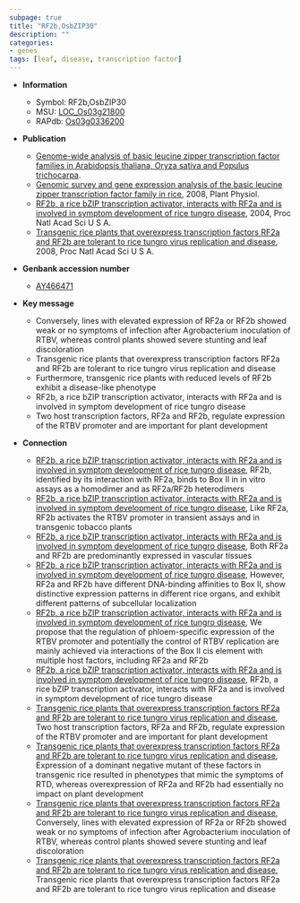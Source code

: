 ```yaml
---
subpage: true
title: "RF2b,OsbZIP30"
description: ""
categories:
- genes
tags: [leaf, disease, transcription factor]
---
```


* **Information**  
    + Symbol: RF2b,OsbZIP30  
    + MSU: [LOC_Os03g21800](http://rice.plantbiology.msu.edu/cgi-bin/ORF_infopage.cgi?orf=LOC_Os03g21800)  
    + RAPdb: [Os03g0336200](http://rapdb.dna.affrc.go.jp/viewer/gbrowse_details/irgsp1?name=Os03g0336200)  

* **Publication**  
    + [Genome-wide analysis of basic leucine zipper transcription factor families in Arabidopsis thaliana, Oryza sativa and Populus trichocarpa](English+Edition).
    + [Genomic survey and gene expression analysis of the basic leucine zipper transcription factor family in rice](http://www.ncbi.nlm.nih.gov/pubmed?term=Genomic+survey+and+gene+expression+analysis+of+the+basic+leucine+zipper+transcription+factor+family+in+rice%5BTitle%5D), 2008, Plant Physiol.
    + [RF2b, a rice bZIP transcription activator, interacts with RF2a and is involved in symptom development of rice tungro disease](http://www.ncbi.nlm.nih.gov/pubmed?term=RF2b,+a+rice+bZIP+transcription+activator,+interacts+with+RF2a+and+is+involved+in+symptom+development+of+rice+tungro+disease%5BTitle%5D), 2004, Proc Natl Acad Sci U S A.
    + [Transgenic rice plants that overexpress transcription factors RF2a and RF2b are tolerant to rice tungro virus replication and disease](http://www.ncbi.nlm.nih.gov/pubmed?term=Transgenic+rice+plants+that+overexpress+transcription+factors+RF2a+and+RF2b+are+tolerant+to+rice+tungro+virus+replication+and+disease%5BTitle%5D), 2008, Proc Natl Acad Sci U S A.

* **Genbank accession number**  
    + [AY466471](http://www.ncbi.nlm.nih.gov/nuccore/AY466471)

* **Key message**  
    + Conversely, lines with elevated expression of RF2a or RF2b showed weak or no symptoms of infection after Agrobacterium inoculation of RTBV, whereas control plants showed severe stunting and leaf discoloration
    + Transgenic rice plants that overexpress transcription factors RF2a and RF2b are tolerant to rice tungro virus replication and disease
    + Furthermore, transgenic rice plants with reduced levels of RF2b exhibit a disease-like phenotype
    + RF2b, a rice bZIP transcription activator, interacts with RF2a and is involved in symptom development of rice tungro disease
    + Two host transcription factors, RF2a and RF2b, regulate expression of the RTBV promoter and are important for plant development

* **Connection**  
    + [RF2b, a rice bZIP transcription activator, interacts with RF2a and is involved in symptom development of rice tungro disease](http://www.ncbi.nlm.nih.gov/pubmed?term=RF2b,+a+rice+bZIP+transcription+activator,+interacts+with+RF2a+and+is+involved+in+symptom+development+of+rice+tungro+disease%5BTitle%5D), RF2b, identified by its interaction with RF2a, binds to Box II in in vitro assays as a homodimer and as RF2a/RF2b heterodimers
    + [RF2b, a rice bZIP transcription activator, interacts with RF2a and is involved in symptom development of rice tungro disease](http://www.ncbi.nlm.nih.gov/pubmed?term=RF2b,+a+rice+bZIP+transcription+activator,+interacts+with+RF2a+and+is+involved+in+symptom+development+of+rice+tungro+disease%5BTitle%5D), Like RF2a, RF2b activates the RTBV promoter in transient assays and in transgenic tobacco plants
    + [RF2b, a rice bZIP transcription activator, interacts with RF2a and is involved in symptom development of rice tungro disease](http://www.ncbi.nlm.nih.gov/pubmed?term=RF2b,+a+rice+bZIP+transcription+activator,+interacts+with+RF2a+and+is+involved+in+symptom+development+of+rice+tungro+disease%5BTitle%5D), Both RF2a and RF2b are predominantly expressed in vascular tissues
    + [RF2b, a rice bZIP transcription activator, interacts with RF2a and is involved in symptom development of rice tungro disease](http://www.ncbi.nlm.nih.gov/pubmed?term=RF2b,+a+rice+bZIP+transcription+activator,+interacts+with+RF2a+and+is+involved+in+symptom+development+of+rice+tungro+disease%5BTitle%5D), However, RF2a and RF2b have different DNA-binding affinities to Box II, show distinctive expression patterns in different rice organs, and exhibit different patterns of subcellular localization
    + [RF2b, a rice bZIP transcription activator, interacts with RF2a and is involved in symptom development of rice tungro disease](http://www.ncbi.nlm.nih.gov/pubmed?term=RF2b,+a+rice+bZIP+transcription+activator,+interacts+with+RF2a+and+is+involved+in+symptom+development+of+rice+tungro+disease%5BTitle%5D), We propose that the regulation of phloem-specific expression of the RTBV promoter and potentially the control of RTBV replication are mainly achieved via interactions of the Box II cis element with multiple host factors, including RF2a and RF2b
    + [RF2b, a rice bZIP transcription activator, interacts with RF2a and is involved in symptom development of rice tungro disease](http://www.ncbi.nlm.nih.gov/pubmed?term=RF2b,+a+rice+bZIP+transcription+activator,+interacts+with+RF2a+and+is+involved+in+symptom+development+of+rice+tungro+disease%5BTitle%5D), RF2b, a rice bZIP transcription activator, interacts with RF2a and is involved in symptom development of rice tungro disease
    + [Transgenic rice plants that overexpress transcription factors RF2a and RF2b are tolerant to rice tungro virus replication and disease](http://www.ncbi.nlm.nih.gov/pubmed?term=Transgenic+rice+plants+that+overexpress+transcription+factors+RF2a+and+RF2b+are+tolerant+to+rice+tungro+virus+replication+and+disease%5BTitle%5D), Two host transcription factors, RF2a and RF2b, regulate expression of the RTBV promoter and are important for plant development
    + [Transgenic rice plants that overexpress transcription factors RF2a and RF2b are tolerant to rice tungro virus replication and disease](http://www.ncbi.nlm.nih.gov/pubmed?term=Transgenic+rice+plants+that+overexpress+transcription+factors+RF2a+and+RF2b+are+tolerant+to+rice+tungro+virus+replication+and+disease%5BTitle%5D), Expression of a dominant negative mutant of these factors in transgenic rice resulted in phenotypes that mimic the symptoms of RTD, whereas overexpression of RF2a and RF2b had essentially no impact on plant development
    + [Transgenic rice plants that overexpress transcription factors RF2a and RF2b are tolerant to rice tungro virus replication and disease](http://www.ncbi.nlm.nih.gov/pubmed?term=Transgenic+rice+plants+that+overexpress+transcription+factors+RF2a+and+RF2b+are+tolerant+to+rice+tungro+virus+replication+and+disease%5BTitle%5D), Conversely, lines with elevated expression of RF2a or RF2b showed weak or no symptoms of infection after Agrobacterium inoculation of RTBV, whereas control plants showed severe stunting and leaf discoloration
    + [Transgenic rice plants that overexpress transcription factors RF2a and RF2b are tolerant to rice tungro virus replication and disease](http://www.ncbi.nlm.nih.gov/pubmed?term=Transgenic+rice+plants+that+overexpress+transcription+factors+RF2a+and+RF2b+are+tolerant+to+rice+tungro+virus+replication+and+disease%5BTitle%5D), Transgenic rice plants that overexpress transcription factors RF2a and RF2b are tolerant to rice tungro virus replication and disease




